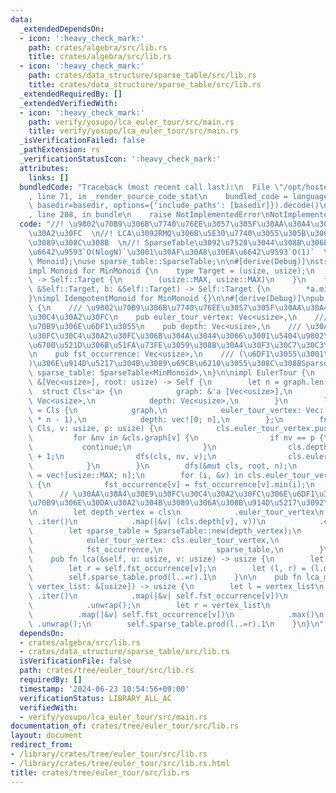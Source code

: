 ```yaml
---
data:
  _extendedDependsOn:
  - icon: ':heavy_check_mark:'
    path: crates/algebra/src/lib.rs
    title: crates/algebra/src/lib.rs
  - icon: ':heavy_check_mark:'
    path: crates/data_structure/sparse_table/src/lib.rs
    title: crates/data_structure/sparse_table/src/lib.rs
  _extendedRequiredBy: []
  _extendedVerifiedWith:
  - icon: ':heavy_check_mark:'
    path: verify/yosupo/lca_euler_tour/src/main.rs
    title: verify/yosupo/lca_euler_tour/src/main.rs
  _isVerificationFailed: false
  _pathExtension: rs
  _verificationStatusIcon: ':heavy_check_mark:'
  attributes:
    links: []
  bundledCode: "Traceback (most recent call last):\n  File \"/opt/hostedtoolcache/Python/3.10.14/x64/lib/python3.10/site-packages/onlinejudge_verify/documentation/build.py\"\
    , line 71, in _render_source_code_stat\n    bundled_code = language.bundle(stat.path,\
    \ basedir=basedir, options={'include_paths': [basedir]}).decode()\n  File \"/opt/hostedtoolcache/Python/3.10.14/x64/lib/python3.10/site-packages/onlinejudge_verify/languages/rust.py\"\
    , line 288, in bundle\n    raise NotImplementedError\nNotImplementedError\n"
  code: "//! \u9802\u70B9\u306B\u7740\u76EE\u3057\u305F\u30AA\u30A4\u30E9\u30FC\u30C4\
    \u30A2\u30FC  \n//! LCA\u3092RMQ\u306B\u5E30\u7740\u3055\u305B\u3066\u6C42\u3081\
    \u3089\u308C\u308B  \n//! SparseTable\u3092\u7528\u3044\u308B\u306E\u3067\u524D\
    \u6642\u9593`O(NlogN)`\u3001\u30AF\u30A8\u30EA\u6642\u9593`O(1)`  \nuse algebra::{IdempotentMonoid,\
    \ Monoid};\nuse sparse_table::SparseTable;\n\n#[derive(Debug)]\nstruct MinMonoid;\n\
    impl Monoid for MinMonoid {\n    type Target = (usize, usize);\n    fn id_element()\
    \ -> Self::Target {\n        (usize::MAX, usize::MAX)\n    }\n    fn binary_operation(a:\
    \ &Self::Target, b: &Self::Target) -> Self::Target {\n        *a.min(b)\n    }\n\
    }\nimpl IdempotentMonoid for MinMonoid {}\n\n#[derive(Debug)]\npub struct EulerTour\
    \ {\n    /// \u9802\u70B9\u306B\u7740\u76EE\u3057\u305F\u30AA\u30A4\u30E9\u30FC\
    \u30C4\u30A2\u30FC\n    pub euler_tour_vertex: Vec<usize>,\n    /// \u5404\u9802\
    \u70B9\u306E\u6DF1\u3055\n    pub depth: Vec<usize>,\n    /// \u30AA\u30A4\u30E9\
    \u30FC\u30C4\u30A2\u30FC\u306B\u304A\u3044\u3066\u3001\u5404\u9802\u70B9\u304C\
    \u6700\u521D\u306B\u51FA\u73FE\u3059\u308B\u30A4\u30F3\u30C7\u30C3\u30AF\u30B9\
    \n    pub fst_occurrence: Vec<usize>,\n    /// (\u6DF1\u3055\u3001\u9802\u70B9\
    )\u306E\u914D\u5217\u304B\u3089\u69CB\u6210\u3055\u308C\u308BSparseTable\n   \
    \ sparse_table: SparseTable<MinMonoid>,\n}\n\nimpl EulerTour {\n    pub fn new(graph:\
    \ &[Vec<usize>], root: usize) -> Self {\n        let n = graph.len();\n      \
    \  struct Cls<'a> {\n            graph: &'a [Vec<usize>],\n            euler_tour_vertex:\
    \ Vec<usize>,\n            depth: Vec<usize>,\n        }\n        let mut cls\
    \ = Cls {\n            graph,\n            euler_tour_vertex: Vec::with_capacity(2\
    \ * n - 1),\n            depth: vec![0; n],\n        };\n        fn dfs(cls: &mut\
    \ Cls, v: usize, p: usize) {\n            cls.euler_tour_vertex.push(v);\n   \
    \         for &nv in &cls.graph[v] {\n                if nv == p {\n         \
    \           continue;\n                }\n                cls.depth[nv] = cls.depth[v]\
    \ + 1;\n                dfs(cls, nv, v);\n                cls.euler_tour_vertex.push(v);\n\
    \            }\n        }\n        dfs(&mut cls, root, n);\n        let mut fst_occurrence\
    \ = vec![usize::MAX; n];\n        for (i, &v) in cls.euler_tour_vertex.iter().enumerate()\
    \ {\n            fst_occurrence[v] = fst_occurrence[v].min(i);\n        }\n  \
    \      // \u30AA\u30A4\u30E9\u30FC\u30C4\u30A2\u30FC\u306E\u6DF1\u3055\u3068\u9802\
    \u70B9\u306E\u30DA\u30A2\u304B\u3089\u306A\u308B\u914D\u5217\u3092\u4F5C\u6210\
    \n        let depth_vertex = cls\n            .euler_tour_vertex\n           \
    \ .iter()\n            .map(|&v| (cls.depth[v], v))\n            .collect();\n\
    \        let sparse_table = SparseTable::new(depth_vertex);\n        Self {\n\
    \            euler_tour_vertex: cls.euler_tour_vertex,\n            depth: cls.depth,\n\
    \            fst_occurrence,\n            sparse_table,\n        }\n    }\n\n\
    \    pub fn lca(&self, u: usize, v: usize) -> usize {\n        let l = self.fst_occurrence[u];\n\
    \        let r = self.fst_occurrence[v];\n        let (l, r) = (l.min(r), l.max(r));\n\
    \        self.sparse_table.prod(l..=r).1\n    }\n\n    pub fn lca_multiple(&self,\
    \ vertex_list: &[usize]) -> usize {\n        let l = vertex_list\n           \
    \ .iter()\n            .map(|&v| self.fst_occurrence[v])\n            .min()\n\
    \            .unwrap();\n        let r = vertex_list\n            .iter()\n  \
    \          .map(|&v| self.fst_occurrence[v])\n            .max()\n           \
    \ .unwrap();\n        self.sparse_table.prod(l..=r).1\n    }\n}\n"
  dependsOn:
  - crates/algebra/src/lib.rs
  - crates/data_structure/sparse_table/src/lib.rs
  isVerificationFile: false
  path: crates/tree/euler_tour/src/lib.rs
  requiredBy: []
  timestamp: '2024-06-23 10:54:56+09:00'
  verificationStatus: LIBRARY_ALL_AC
  verifiedWith:
  - verify/yosupo/lca_euler_tour/src/main.rs
documentation_of: crates/tree/euler_tour/src/lib.rs
layout: document
redirect_from:
- /library/crates/tree/euler_tour/src/lib.rs
- /library/crates/tree/euler_tour/src/lib.rs.html
title: crates/tree/euler_tour/src/lib.rs
---
```

